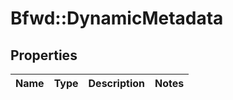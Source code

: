 # Bfwd::DynamicMetadata

## Properties
Name | Type | Description | Notes
------------ | ------------- | ------------- | -------------


